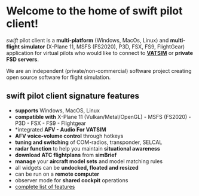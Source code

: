 <!--
    SPDX-FileCopyrightText: Copyright (C) swift Project Community / Contributors
    SPDX-License-Identifier: GFDL-1.3-only
-->

# Welcome to the home of swift pilot client!

*swift* pilot client is a **multi-platform** (Windows, MacOs, Linux) and **multi-flight simulator** (X-Plane 11, MSFS (FS2020), P3D, FSX, FS9, FlightGear) application for virtual pilots who would like to connect to **[VATSIM](https://www.vatsim.net)** or **private FSD servers**.

We are an independent (private/non-commercial) software project creating open source software for flight simulation.

## swift pilot client signature features

-  **supports** Windows, MacOS, Linux
-  **compatible with** X-Plane 11 (Vulkan/Metal/OpenGL) - MSFS (FS2020) - P3D - FSX - FS9 - Flightgear
-  *integrated **AFV - Audio For VATSIM**
-  **AFV voice-volume control** through hotkeys
-  **tuning and switching** of COM-radios, transponder, SELCAL
-  **radar function** to help you maintain **situational awareness**
-  **download ATC flightplans** from **simBrief**
-  **manage** your **aircraft model sets** and model matching rules
-  all widgets can be **undocked, floated and resized**
-  can be run on a **remote computer**
-  observer mode for **shared cockpit** operations
-  [complete list of features](./home/features.md)
